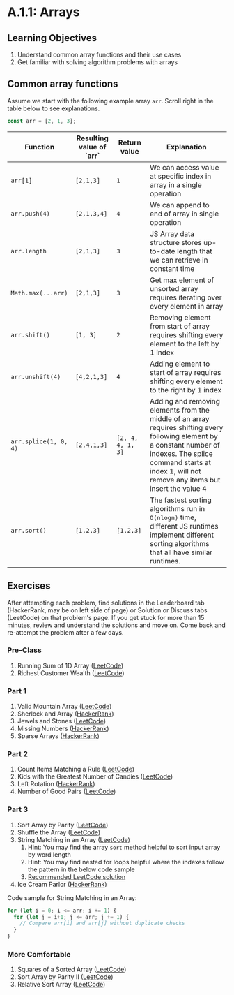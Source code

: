 # A.1.1: Arrays

## Learning Objectives

1. Understand common array functions and their use cases
2. Get familiar with solving algorithm problems with arrays

## Common array functions&#x20;

Assume we start with the following example array `arr`. Scroll right in the table below to see explanations.

```javascript
const arr = [2, 1, 3];
```

| Function              | Resulting value of \`arr\` | Return value      | Explanation                                                                                                                                                                                                                |
| --------------------- | -------------------------- | ----------------- | -------------------------------------------------------------------------------------------------------------------------------------------------------------------------------------------------------------------------- |
| `arr[1]`              | `[2,1,3]`                  | `1`               | We can access value at specific index in array in a single operation                                                                                                                                                       |
| `arr.push(4)`         | `[2,1,3,4]`                | `4`               | We can append to end of array in single operation                                                                                                                                                                          |
| `arr.length`          | `[2,1,3]`                  | `3`               | JS Array data structure stores up-to-date length that we can retrieve in constant time                                                                                                                                     |
| `Math.max(...arr)`    | `[2,1,3]`                  | `3`               | Get max element of unsorted array requires iterating over every element in array                                                                                                                                           |
| `arr.shift()`         | `[1, 3]`                   | `2`               | Removing element from start of array requires shifting every element to the left by 1 index                                                                                                                                |
| `arr.unshift(4)`      | `[4,2,1,3]`                | `4`               | Adding element to start of array requires shifting every element to the right by 1 index                                                                                                                                   |
| `arr.splice(1, 0, 4)` | `[2,4,1,3]`                | `[2, 4, 4, 1, 3]` | Adding and removing elements from the middle of an array requires shifting every following element by a constant number of indexes. The splice command starts at index 1, will not remove any items but insert the value 4 |
| `arr.sort()`          | `[1,2,3]`                  | `[1,2,3]`         | The fastest sorting algorithms run in `O(nlogn)` time, different JS runtimes implement different sorting algorithms that all have similar runtimes.                                                                        |

## Exercises

After attempting each problem, find solutions in the Leaderboard tab (HackerRank, may be on left side of page) or Solution or Discuss tabs (LeetCode) on that problem's page. If you get stuck for more than 15 minutes, review and understand the solutions and move on. Come back and re-attempt the problem after a few days.

### Pre-Class

1. Running Sum of 1D Array ([LeetCode](https://leetcode.com/problems/running-sum-of-1d-array/))
2. Richest Customer Wealth ([LeetCode](https://leetcode.com/problems/richest-customer-wealth/))

### Part 1

1. Valid Mountain Array ([LeetCode](https://leetcode.com/problems/valid-mountain-array))
2. Sherlock and Array ([HackerRank](https://www.hackerrank.com/challenges/sherlock-and-array/problem?isFullScreen=true))
3. Jewels and Stones ([LeetCode](https://leetcode.com/problems/jewels-and-stones/))
4. Missing Numbers ([HackerRank](https://www.hackerrank.com/challenges/missing-numbers/problem?isFullScreen=true))
5. Sparse Arrays ([HackerRank](https://www.hackerrank.com/challenges/sparse-arrays/problem?isFullScreen=true))

### Part 2

1. Count Items Matching a Rule ([LeetCode](https://leetcode.com/problems/count-items-matching-a-rule/))
2. Kids with the Greatest Number of Candies ([LeetCode](https://leetcode.com/problems/kids-with-the-greatest-number-of-candies/))
3. Left Rotation ([HackerRank](https://www.hackerrank.com/challenges/array-left-rotation/problem?isFullScreen=true))
4. Number of Good Pairs ([LeetCode](https://leetcode.com/problems/number-of-good-pairs/))

### Part 3

1. Sort Array by Parity ([LeetCode](https://leetcode.com/problems/sort-array-by-parity/))
2. Shuffle the Array ([LeetCode](https://leetcode.com/problems/shuffle-the-array/))
3. String Matching in an Array ([LeetCode](https://leetcode.com/problems/string-matching-in-an-array/))
   1. Hint: You may find the array `sort` method helpful to sort input array by word length
   2. Hint: You may find nested for loops helpful where the indexes follow the pattern in the below code sample
   3. [Recommended LeetCode solution](https://leetcode.com/problems/string-matching-in-an-array/discuss/930878/Clean-JavaScript-Solution)
4. Ice Cream Parlor ([HackerRank](https://www.hackerrank.com/challenges/icecream-parlor/problem?isFullScreen=true))

Code sample for String Matching in an Array:

```javascript
for (let i = 0; i <= arr; i += 1) {
  for (let j = i+1; j <= arr; j += 1) {
    // Compare arr[i] and arr[j] without duplicate checks
  }
}
```

### More Comfortable

1. Squares of a Sorted Array ([LeetCode](https://leetcode.com/problems/squares-of-a-sorted-array/))
2. Sort Array by Parity II ([LeetCode](https://leetcode.com/problems/sort-array-by-parity-ii))
3. Relative Sort Array ([LeetCode](https://leetcode.com/problems/relative-sort-array/))
